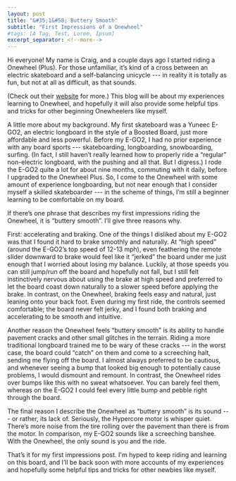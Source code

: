 ```yaml
---
layout: post
title: "&#35;1&#58; Buttery Smooth"
subtitle: "First Impressions of a Onewheel"
#tags: [A Tag, Test, Lorem, Ipsum]
excerpt_separator: <!--more-->
---
```


Hi everyone!  My name is Craig, and a couple days ago I started riding a Onewheel (Plus).  For those unfamiliar, it’s kind of a cross between an electric skateboard and a self-balancing unicycle --- in reality it is totally as fun, but not at all as difficult, as that sounds.
<!--more-->
(Check out their [website](https://onewheel.com) for more.)  This blog will be about my experiences learning to Onewheel, and hopefully it will also provide some helpful tips and tricks for other beginning Onewheelers like myself.

A little more about my background.  My first skateboard was a Yuneec E-GO2, an electric longboard in the style of a Boosted Board, just more affordable and less powerful.  Before my E-GO2, I had no prior experience with any board sports --- skateboarding, longboarding, snowboarding, surfing.  (In fact, I still haven’t really learned how to properly ride a “regular” non-electric longboard, with the pushing and all that.  But I digress.)  I rode the E-GO2 quite a lot for about nine months, commuting with it daily, before I upgraded to the Onewheel Plus.  So, I come to the Onewheel with some amount of experience longboarding, but not near enough that I consider myself a skilled skateboarder --- in the scheme of things, I’m still a beginner learning to be comfortable on my board.

If there’s one phrase that describes my first impressions riding the Onewheel, it is “buttery smooth”.  I’ll give three reasons why.

First: accelerating and braking.  One of the things I disliked about my E-GO2 was that I found it hard to brake smoothly and naturally.  At “high speed” (around the E-GO2’s top speed of 12-13 mph), even feathering the remote slider downward to brake would feel like it “jerked” the board under me just enough that I worried about losing my balance.  Luckily, at those speeds you can still jump/run off the board and hopefully not fall, but I still felt instinctively nervous about using the brake at high speed and preferred to let the board coast down naturally to a slower speed before applying the brake.  In contrast, on the Onewheel, braking feels easy and natural, just leaning onto your back foot.  Even during my first ride, the controls seemed comfortable; the board never felt jerky, and I found both braking and accelerating to be smooth and intuitive.

Another reason the Onewheel feels “buttery smooth” is its ability to handle pavement cracks and other small glitches in the terrain.  Riding a more traditional longboard trained me to be wary of these cracks --- in the worst case, the board could “catch” on them and come to a screeching halt, sending me flying off the board.  I almost always preferred to be cautious, and whenever seeing a bump that looked big enough to potentially cause problems, I would dismount and remount.  In contrast, the Onewheel rides over bumps like this with no sweat whatsoever.  You can barely feel them, whereas on the E-GO2 I could feel every little bump and pebble right through the board.

The final reason I describe the Onewheel as “buttery smooth” is its sound --- or rather, its lack of.  Seriously, the Hypercore motor is whisper quiet.  There’s more noise from the tire rolling over the pavement than there is from the motor.  In comparison, my E-GO2 sounds like a screeching banshee.  With the Onewheel, the only sound is you and the ride.

That’s it for my first impressions post.  I'm hyped to keep riding and learning on this board, and I’ll be back soon with more accounts of my experiences and hopefully some helpful tips and tricks for other newbies like myself.

